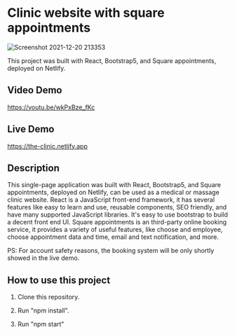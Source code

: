 # Clinic website with square appointments

![Screenshot 2021-12-20 213353](https://user-images.githubusercontent.com/82341009/146866888-6d00f3d9-31c7-4273-a27c-a118991d1749.png)

This project was built with React, Bootstrap5, and Square appointments, deployed on Netlify.

## Video Demo

https://youtu.be/wkPxBze_fKc

## Live Demo

https://the-clinic.netlify.app

## Description

This single-page application was built with React, Bootstrap5, and Square appointments, deployed on Netlify, can be used as a medical or massage clinic website.
React is a JavaScript front-end framework, it has several features like easy to learn and use, reusable components, SEO friendly, and have many supported JavaScript libraries.
It's easy to use bootstrap to build a decent front end UI.
Square appointments is an third-party online booking service, it provides a variety of useful features, like choose and employee, choose appointment data and time, email and text notification, and more. 

PS: For account safety reasons, the booking system will be only shortly showed in the live demo.

## How to use this project

1. Clone this repository.

2. Run "npm install".

3. Run "npm start"
